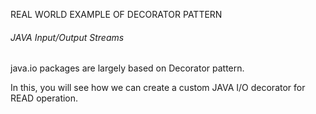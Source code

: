 REAL WORLD EXAMPLE OF DECORATOR PATTERN

###### JAVA Input/Output Streams

java.io packages are largely based on Decorator pattern.

In this, you will see how we can create a custom JAVA I/O decorator for READ operation.